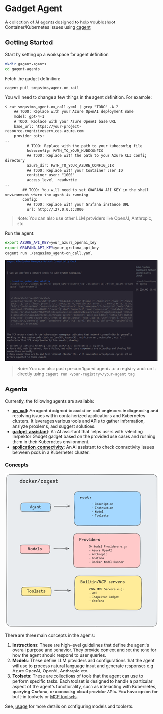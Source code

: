 # Gadget Agent

A collection of AI agents designed to help troubleshoot Container/Kubernetes issues using [cagent](https://github.com/docker/cagent)

## Getting Started

Start by setting up a workspace for agent definition:

```bash
mkdir gagent-agents
cd gagent-agents
```

Fetch the gadget definition:

```bash
cagent pull smqasims/agent-on_call
```

You will need to change a few things in the agent definition. For example:

```
$ cat smqasims_agent-on_call.yaml | grep "TODO" -A 2
    ## TODO: Replace with your Azure OpenAI deployment name
    model: gpt-4-1
    # TODO: Replace with your Azure OpenAI base URL
    base_url: https://your-project-resource.cognitiveservices.azure.com
    provider_opts:
--
          # TODO: Replace with the path to your kubeconfig file
          kubeconfig: PATH_TO_YOUR_KUBECONFIG 
          ## TODO: Replace with the path to your Azure CLI config directory
          azure_dir: PATH_TO_YOUR_AZURE_CONFIG_DIR
          ## TODO: Replace with your Container User ID
          container_user: "1000"
          access_level: readwrite
--
        ## TODO: You will need to set GRAFANA_API_KEY in the shell environment where the agent is running
        config:
          ## TODO: Replace with your Grafana instance URL
          url: http://127.0.0.1:3000

```

> Note: You can also use other LLM providers like OpenAI, Anthropic, etc

Run the agent:

```bash
export AZURE_API_KEY=your_azure_openai_key
export GRAFANA_API_KEY=your_grafana_api_key
cagent run ./smqasims_agent-on_call.yaml
```

![Agent Screenshot](assets/run.png)

> Note: You can also push preconfigured agents to a registry and run it directly using `cagent run <your-registry>/your-agent:tag`

## Agents

Currently, the following agents are available:

- **[on_call](agents/on_call.yaml)**: An agent designed to assist on-call engineers in diagnosing and resolving issues within containerized applications and Kubernetes clusters. It leverages various tools and APIs to gather information, analyze problems, and suggest solutions.
- **[gadget_assistant](agents/gadget_assistant.yaml)**: An AI assistant that helps users with selecting Inspektor Gadget gadget based on the provided use cases and running them in their Kubernetes environment. 
- **[application_connectivity](agents/application_connectivity.yaml)**: An AI assistant to check connectivity issues between pods in a Kubernetes cluster.

### Concepts

![agents-concepts](assets/concepts.png)

There are three main concepts in the agents:

1. **Instructions**: These are high-level guidelines that define the agent's overall purpose and behavior. They provide context and set the tone for how the agent should respond to user queries.
2. **Models**: These define LLM providers and configurations that the agent will use to process natural language input and generate responses e.g Azure OpenAI, OpenAI, Anthropic etc.
3. **Toolsets**: These are collections of tools that the agent can use to perform specific tasks. Each toolset is designed to handle a particular aspect of the agent's functionality, such as interacting with Kubernetes, querying Grafana, or accessing cloud provider APIs. You have option for built-in toolsets or [MCP toolsets](https://hub.docker.com/mcp/explore?search=gadget).

See, [usage](https://github.com/docker/cagent/blob/main/docs/USAGE.md#tool-configuration) for more details on configuring models and toolsets.